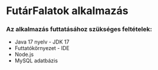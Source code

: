 # FutárFalatok alkalmazás

### Az alkalmazás futtatásához szükséges feltételek:
- Java 17 nyelv - JDK 17
- Futtatókörnyezet - IDE
- Node.js
- MySQL adatbázis
